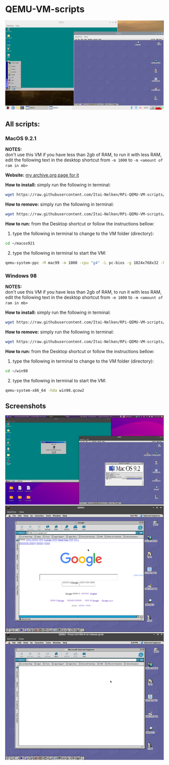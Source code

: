 # QEMU-VM-scripts
![yay.png](screenshots/yay.png)

## All scripts:

### MacOS 9.2.1
**NOTES:**<br>don't use this VM if you have less than 2gb of RAM, to run it with less RAM, edit the following text in the desktop shortcut from `-m 1000` to `-m <amount of ram in mb>`

 **Website:** [my archive.org page for it](https://archive.org/details/macos_921_qemu_rpi)<br>
  
**How to install:** simply run the following in terminal:
```bash
wget https://raw.githubusercontent.com/Itai-Nelken/RPi-QEMU-VM-scripts/main/MacOS9.2/qemu-macos9.sh; bash qemu-macos9.sh
```
**How to remove:** simply run the following in terminal:
```bash
wget https://raw.githubusercontent.com/Itai-Nelken/RPi-QEMU-VM-scripts/main/MacOS9.2/remove-qemu-macos9.sh; bash remove-qemu-macos9.sh
```

**How to run:** from the Desktop shortcut or follow the instructions bellow:
  1) type the following in terminal to change to the VM folder (directory):
  ```bash
  cd ~/macos921
  ```
  2) type the following in terminal to start the VM:
  ```bash
  qemu-system-ppc -M mac99 -m 1000 -cpu "g4" -L pc-bios -g 1024x768x32 -hda macos921.qcow2
  ```
### Windows 98
**NOTES:**<br>don't use this VM if you have less than 2gb of RAM, to run it with less RAM, edit the following text in the desktop shortcut from `-m 1000` to `-m <amount of ram in mb>`

**How to install:** simply run the following in terminal:
```bash
wget https://raw.githubusercontent.com/Itai-Nelken/RPi-QEMU-VM-scripts/main/windows98/win98vm.sh; bash win98vm.sh
```
**How to remove:** simply run the following in terminal:
```bash
wget https://raw.githubusercontent.com/Itai-Nelken/RPi-QEMU-VM-scripts/main/windows98/win98vm-remove.sh; bash win98vm-remove.sh
```

**How to run:** from the Desktop shortcut or follow the instructions bellow:
  1) type the following in terminal to change to the VM folder (directory):
  ```bash
  cd ~/win98
  ```
  2) type the following in terminal to start the VM:
  ```bash
  qemu-system-x86_64 -hda win98.qcow2
  ```

<!--
anything inside here isn't visible.
put your script in here under the category using the following template:

### OS name
**Website:** (if applicable)<br>
  
**How to install:**<br>

**How to remove:**<br>
  
**How to run:**<br>
-->

## Screenshots
![2QEMUVMS.png](screenshots/2QEMUVMS.png)
![macos9-google.png](screenshots/macos9-google.png)
![macos9-google.com.gif](screenshots/macos9-google.com.gif)
